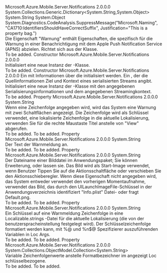 <Type Name="AlertProperties" FullName="Microsoft.Azure.Mobile.Server.AlertProperties">
  <TypeSignature Language="C#" Value="public class AlertProperties : System.Collections.Generic.Dictionary&lt;string,object&gt;" />
  <TypeSignature Language="ILAsm" Value=".class public auto ansi serializable beforefieldinit AlertProperties extends System.Collections.Generic.Dictionary`2&lt;string, object&gt;" />
  <TypeSignature Language="DocId" Value="T:Microsoft.Azure.Mobile.Server.AlertProperties" />
  <TypeSignature Language="VB.NET" Value="Public Class AlertProperties&#xA;Inherits Dictionary(Of String, Object)" />
  <TypeSignature Language="F#" Value="type AlertProperties = class&#xA;    inherit Dictionary&lt;string, obj&gt;" />
  <AssemblyInfo>
    <AssemblyName>Microsoft.Azure.Mobile.Server.Notifications</AssemblyName>
    <AssemblyVersion>2.0.0.0</AssemblyVersion>
  </AssemblyInfo>
  <Base>
    <BaseTypeName>System.Collections.Generic.Dictionary&lt;System.String,System.Object&gt;</BaseTypeName>
    <BaseTypeArguments>
      <BaseTypeArgument TypeParamName="!0">System.String</BaseTypeArgument>
      <BaseTypeArgument TypeParamName="!1">System.Object</BaseTypeArgument>
    </BaseTypeArguments>
  </Base>
  <Interfaces />
  <Attributes>
    <Attribute>
      <AttributeName>System.Diagnostics.CodeAnalysis.SuppressMessage("Microsoft.Naming", "CA1710:IdentifiersShouldHaveCorrectSuffix", Justification="This is a property bag.")</AttributeName>
    </Attribute>
  </Attributes>
  <Docs>
    <summary>
            Die Eigenschaft "Warnung" enthält Eigenschaften, die spezifisch für die Warnung in einer Benachrichtigung mit dem Apple Push Notification Service (APNS) abzielen. Richtet sich aus der <see cref="T:Microsoft.Azure.Mobile.Server.ApplePushMessage" /> Klasse.
            </summary>
    <remarks>To be added.</remarks>
  </Docs>
  <Members>
    <Member MemberName=".ctor">
      <MemberSignature Language="C#" Value="public AlertProperties ();" />
      <MemberSignature Language="ILAsm" Value=".method public hidebysig specialname rtspecialname instance void .ctor() cil managed" />
      <MemberSignature Language="DocId" Value="M:Microsoft.Azure.Mobile.Server.AlertProperties.#ctor" />
      <MemberSignature Language="VB.NET" Value="Public Sub New ()" />
      <MemberType>Constructor</MemberType>
      <AssemblyInfo>
        <AssemblyName>Microsoft.Azure.Mobile.Server.Notifications</AssemblyName>
        <AssemblyVersion>2.0.0.0</AssemblyVersion>
      </AssemblyInfo>
      <Parameters />
      <Docs>
        <summary>
            Initialisiert eine neue Instanz der <see cref="T:Microsoft.Azure.Mobile.Server.AlertProperties" />-Klasse.
            </summary>
        <remarks>To be added.</remarks>
      </Docs>
    </Member>
    <Member MemberName=".ctor">
      <MemberSignature Language="C#" Value="protected AlertProperties (System.Runtime.Serialization.SerializationInfo info, System.Runtime.Serialization.StreamingContext context);" />
      <MemberSignature Language="ILAsm" Value=".method familyhidebysig specialname rtspecialname instance void .ctor(class System.Runtime.Serialization.SerializationInfo info, valuetype System.Runtime.Serialization.StreamingContext context) cil managed" />
      <MemberSignature Language="DocId" Value="M:Microsoft.Azure.Mobile.Server.AlertProperties.#ctor(System.Runtime.Serialization.SerializationInfo,System.Runtime.Serialization.StreamingContext)" />
      <MemberSignature Language="VB.NET" Value="Protected Sub New (info As SerializationInfo, context As StreamingContext)" />
      <MemberSignature Language="F#" Value="new Microsoft.Azure.Mobile.Server.AlertProperties : System.Runtime.Serialization.SerializationInfo * System.Runtime.Serialization.StreamingContext -&gt; Microsoft.Azure.Mobile.Server.AlertProperties" Usage="new Microsoft.Azure.Mobile.Server.AlertProperties (info, context)" />
      <MemberType>Constructor</MemberType>
      <AssemblyInfo>
        <AssemblyName>Microsoft.Azure.Mobile.Server.Notifications</AssemblyName>
        <AssemblyVersion>2.0.0.0</AssemblyVersion>
      </AssemblyInfo>
      <Parameters>
        <Parameter Name="info" Type="System.Runtime.Serialization.SerializationInfo" />
        <Parameter Name="context" Type="System.Runtime.Serialization.StreamingContext" />
      </Parameters>
      <Docs>
        <param name="info">Ein <see cref="T:System.Runtime.Serialization.SerializationInfo" /> mit Informationen über die <see cref="T:Microsoft.Azure.Mobile.Server.AlertProperties" /> initialisiert werden.</param>
        <param name="context">Ein <see cref="T:System.Runtime.Serialization.StreamingContext" /> , der die Quellinformationen Ziel und Kontext eines serialisierten Streams angibt.</param>
        <summary>
            Initialisiert eine neue Instanz der <see cref="T:Microsoft.Azure.Mobile.Server.AlertProperties" />-Klasse mit den angegebenen Serialisierungsinformationen und dem angegebenen Streamingkontext.
            </summary>
        <remarks>To be added.</remarks>
      </Docs>
    </Member>
    <Member MemberName="ActionLocKey">
      <MemberSignature Language="C#" Value="public string ActionLocKey { get; set; }" />
      <MemberSignature Language="ILAsm" Value=".property instance string ActionLocKey" />
      <MemberSignature Language="DocId" Value="P:Microsoft.Azure.Mobile.Server.AlertProperties.ActionLocKey" />
      <MemberSignature Language="VB.NET" Value="Public Property ActionLocKey As String" />
      <MemberSignature Language="F#" Value="member this.ActionLocKey : string with get, set" Usage="Microsoft.Azure.Mobile.Server.AlertProperties.ActionLocKey" />
      <MemberType>Property</MemberType>
      <AssemblyInfo>
        <AssemblyName>Microsoft.Azure.Mobile.Server.Notifications</AssemblyName>
        <AssemblyVersion>2.0.0.0</AssemblyVersion>
      </AssemblyInfo>
      <ReturnValue>
        <ReturnType>System.String</ReturnType>
      </ReturnValue>
      <Docs>
        <summary>
            Wenn eine Zeichenfolge angegeben wird, wird das System eine Warnung mit zwei Schaltflächen angezeigt. Die Zeichenfolge wird als Schlüssel verwendet, eine lokalisierte Zeichenfolge in die aktuelle Lokalisierung, verwenden Sie für die rechte Maustaste Titel anstelle von "View" abgerufen.
            </summary>
        <value>To be added.</value>
        <remarks>To be added.</remarks>
      </Docs>
    </Member>
    <Member MemberName="Body">
      <MemberSignature Language="C#" Value="public string Body { get; set; }" />
      <MemberSignature Language="ILAsm" Value=".property instance string Body" />
      <MemberSignature Language="DocId" Value="P:Microsoft.Azure.Mobile.Server.AlertProperties.Body" />
      <MemberSignature Language="VB.NET" Value="Public Property Body As String" />
      <MemberSignature Language="F#" Value="member this.Body : string with get, set" Usage="Microsoft.Azure.Mobile.Server.AlertProperties.Body" />
      <MemberType>Property</MemberType>
      <AssemblyInfo>
        <AssemblyName>Microsoft.Azure.Mobile.Server.Notifications</AssemblyName>
        <AssemblyVersion>2.0.0.0</AssemblyVersion>
      </AssemblyInfo>
      <ReturnValue>
        <ReturnType>System.String</ReturnType>
      </ReturnValue>
      <Docs>
        <summary>
            Der Text der Warnmeldung an.
            </summary>
        <value>To be added.</value>
        <remarks>To be added.</remarks>
      </Docs>
    </Member>
    <Member MemberName="LaunchImage">
      <MemberSignature Language="C#" Value="public string LaunchImage { get; set; }" />
      <MemberSignature Language="ILAsm" Value=".property instance string LaunchImage" />
      <MemberSignature Language="DocId" Value="P:Microsoft.Azure.Mobile.Server.AlertProperties.LaunchImage" />
      <MemberSignature Language="VB.NET" Value="Public Property LaunchImage As String" />
      <MemberSignature Language="F#" Value="member this.LaunchImage : string with get, set" Usage="Microsoft.Azure.Mobile.Server.AlertProperties.LaunchImage" />
      <MemberType>Property</MemberType>
      <AssemblyInfo>
        <AssemblyName>Microsoft.Azure.Mobile.Server.Notifications</AssemblyName>
        <AssemblyVersion>2.0.0.0</AssemblyVersion>
      </AssemblyInfo>
      <ReturnValue>
        <ReturnType>System.String</ReturnType>
      </ReturnValue>
      <Docs>
        <summary>
            Der Dateiname einer Bilddatei im Anwendungspaket; Sie können Erweiterung, oder lassen sie. Das Bild wird als Start-Image verwendet, wenn Benutzer Tippen Sie auf die Aktionsschaltfläche oder verschieben Sie den Aktionsschieberegler. Wenn diese Eigenschaft nicht angegeben wird, das System entweder verwendet den vorherigen Momentaufnahme, verwendet das Bild, das durch den UILaunchImageFile-Schlüssel in der Anwendungsverzeichnis identifiziert <c>"Info.plist"</c> Datei- oder fragt <c>Default.png</c>.
            </summary>
        <value>To be added.</value>
        <remarks>To be added.</remarks>
      </Docs>
    </Member>
    <Member MemberName="LocKey">
      <MemberSignature Language="C#" Value="public string LocKey { get; set; }" />
      <MemberSignature Language="ILAsm" Value=".property instance string LocKey" />
      <MemberSignature Language="DocId" Value="P:Microsoft.Azure.Mobile.Server.AlertProperties.LocKey" />
      <MemberSignature Language="VB.NET" Value="Public Property LocKey As String" />
      <MemberSignature Language="F#" Value="member this.LocKey : string with get, set" Usage="Microsoft.Azure.Mobile.Server.AlertProperties.LocKey" />
      <MemberType>Property</MemberType>
      <AssemblyInfo>
        <AssemblyName>Microsoft.Azure.Mobile.Server.Notifications</AssemblyName>
        <AssemblyVersion>2.0.0.0</AssemblyVersion>
      </AssemblyInfo>
      <ReturnValue>
        <ReturnType>System.String</ReturnType>
      </ReturnValue>
      <Docs>
        <summary>
            Ein Schlüssel auf eine Warnmeldung Zeichenfolge in eine <c>Localizable.strings</c> -Datei für die aktuelle Lokalisierung (die von der benutzerspracheinstellung festgelegt wird). Der Schlüsselzeichenfolge formatiert werden kann, mit <c> %@ </c> und <c> %n$@ </c> Spezifizierer auszuführenden Variablen in <c>Loc Args</c>. 
            </summary>
        <value>To be added.</value>
        <remarks>To be added.</remarks>
      </Docs>
    </Member>
    <Member MemberName="LogArgs">
      <MemberSignature Language="C#" Value="public System.Collections.ObjectModel.Collection&lt;string&gt; LogArgs { get; }" />
      <MemberSignature Language="ILAsm" Value=".property instance class System.Collections.ObjectModel.Collection`1&lt;string&gt; LogArgs" />
      <MemberSignature Language="DocId" Value="P:Microsoft.Azure.Mobile.Server.AlertProperties.LogArgs" />
      <MemberSignature Language="VB.NET" Value="Public ReadOnly Property LogArgs As Collection(Of String)" />
      <MemberSignature Language="F#" Value="member this.LogArgs : System.Collections.ObjectModel.Collection&lt;string&gt;" Usage="Microsoft.Azure.Mobile.Server.AlertProperties.LogArgs" />
      <MemberType>Property</MemberType>
      <AssemblyInfo>
        <AssemblyName>Microsoft.Azure.Mobile.Server.Notifications</AssemblyName>
        <AssemblyVersion>2.0.0.0</AssemblyVersion>
      </AssemblyInfo>
      <ReturnValue>
        <ReturnType>System.Collections.ObjectModel.Collection&lt;System.String&gt;</ReturnType>
      </ReturnValue>
      <Docs>
        <summary>
            Variable Zeichenfolgenwerte anstelle Formatbezeichner im angezeigt <c>Loc schlüsselbezogene</c>.
            </summary>
        <value>To be added.</value>
        <remarks>To be added.</remarks>
      </Docs>
    </Member>
  </Members>
</Type>